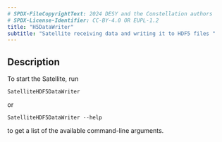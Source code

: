 ```yaml
---
# SPDX-FileCopyrightText: 2024 DESY and the Constellation authors
# SPDX-License-Identifier: CC-BY-4.0 OR EUPL-1.2
title: "H5DataWriter"
subtitle: "Satellite receiving data and writing it to HDF5 files "
---
```


## Description

To start the Satellite, run

``` shell
SatelliteHDF5DataWriter
```

or

``` shell
SatelliteHDF5DataWriter --help
```

to get a list of the available command-line arguments.
